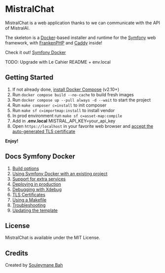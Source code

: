 # MistralChat

MistralChat is a web application thanks to we can communicate with the API of MistralAI.

The skeleton is a  [Docker](https://www.docker.com/)-based installer and runtime for the [Symfony](https://symfony.com) web framework,
with [FrankenPHP](https://frankenphp.dev) and [Caddy](https://caddyserver.com/) inside!

Check it out! [Symfony Docker](https://github.com/dunglas/symfony-docker)


TODO: Upgrade with Le Cahier README + env.local

## Getting Started

1. If not already done, [install Docker Compose](https://docs.docker.com/compose/install/) (v2.10+)
2. Run `docker compose build --no-cache` to build fresh images
3. Run `docker compose up --pull always -d --wait` to start the project
4. Run `make composer c=install` to init composer
5. Run `make sf c=importmap:install` to install vendor
6. In prod environment run `make sf c=asset-map:compile`
7. Add in **.env.local** MISTRAL_API_KEY=your_api_key
4. Open `https://localhost` in your favorite web browser and [accept the auto-generated TLS certificate](https://stackoverflow.com/a/15076602/1352334)

**Enjoy!**

## Docs Symfony Docker

1. [Build options](docs/build.md)
2. [Using Symfony Docker with an existing project](docs/existing-project.md)
3. [Support for extra services](docs/extra-services.md)
4. [Deploying in production](docs/production.md)
5. [Debugging with Xdebug](docs/xdebug.md)
6. [TLS Certificates](docs/tls.md)
7. [Using a Makefile](docs/makefile.md)
8. [Troubleshooting](docs/troubleshooting.md)
9. [Updating the template](docs/updating.md)

## License

MistralChat is available under the MIT License.

## Credits

Created by [Souleymane Bah](https://github.com/Emaneyluos)